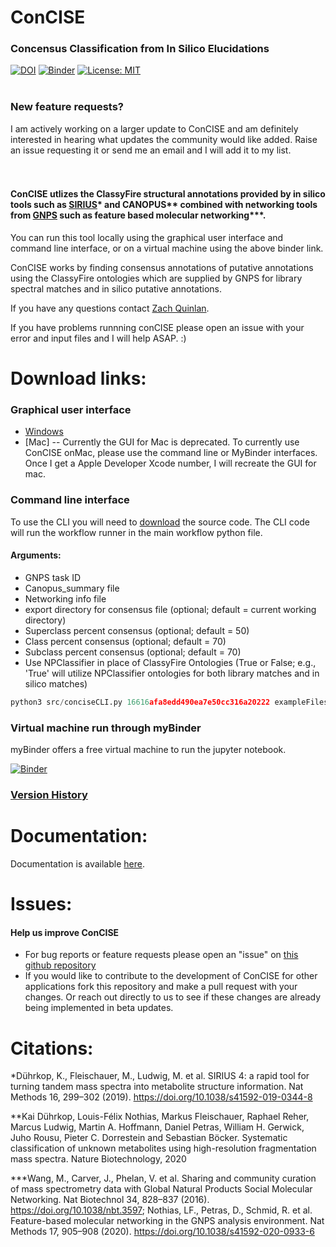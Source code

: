 # ConCISE 
### Concensus Classification from In Silico Elucidations 
[![DOI](https://zenodo.org/badge/366236409.svg)](https://zenodo.org/badge/latestdoi/366236409) [![Binder](https://mybinder.org/badge_logo.svg)](https://mybinder.org/v2/gh/Zquinlan/conCISE/HEAD?labpath=src%2FconciseBinder.ipynb) [![License: MIT](https://img.shields.io/badge/License-MIT-yellow.svg)](https://github.com/Zquinlan/conCISE/blob/master/LICENSE.txt) 
<br>
<br>
### New feature requests? 
I am actively working on a larger update to ConCISE and am definitely interested in hearing what updates the community would like added. Raise an issue requesting it or send me an email and I will add it to my list.
<br>
<br>
<br>
#### ConCISE utlizes the ClassyFire structural annotations provided by in silico tools such as [SIRIUS](https://bio.informatik.uni-jena.de/software/)* and CANOPUS** combined with networking tools from [GNPS](https://gnps.ucsd.edu/ProteoSAFe/static/gnps-splash.jsp) such as feature based molecular networking***.

You can run this tool locally using the graphical user interface and command line interface, or on a virtual machine using the above binder link.

ConCISE works by finding consensus annotations of putative annotations using the ClassyFire ontologies which are supplied by GNPS for library spectral matches and in silico putative annotations. 

If you have any questions contact [Zach Quinlan](mailto:zquinlan@gmail.com).

If you have problems runnning conCISE please open an issue with your error and input files and I will help ASAP. :)


# Download links:
### Graphical user interface
- [Windows](https://github.com/Zquinlan/conCISE/releases/download/v1.21/conciseGui.exe)
- [Mac] -- Currently the GUI for Mac is deprecated. To currently use ConCISE onMac, please use the command line or MyBinder interfaces. Once I get a Apple Developer Xcode number, I will recreate the GUI for mac.

### Command line interface
To use the CLI you will need to [download](https://github.com/zquinlan/concise/releases) the source code. The CLI code will run the workflow runner in the main workflow python file.

#### Arguments:
- GNPS task ID
- Canopus_summary file
- Networking info file
- export directory for consensus file (optional; default = current working directory)
- Superclass percent consensus (optional; default = 50)
- Class percent consensus (optional; default = 70)
- Subclass percent consensus (optional; default = 70)
- Use NPClassifier in place of ClassyFire Ontologies (True or False; e.g., 'True' will utilize NPClassifier ontologies for both library matches and in silico matches)

```Python
python3 src/conciseCLI.py 16616afa8edd490ea7e50cc316a20222 exampleFiles/canopus_summary.tsv exampleFiles/Node_info.tsv 50 70 70 False
```

### Virtual machine run through myBinder
myBinder offers a free virtual machine to run the jupyter notebook.

[![Binder](https://mybinder.org/badge_logo.svg)](https://mybinder.org/v2/gh/Zquinlan/conCISE/HEAD?labpath=src%2FconciseBinder.ipynb)


### [Version History](https://github.com/zquinlan/concise/releases)

# Documentation:
Documentation is available [here](https://zquinlan.github.io/conCISE/).

# Issues:
#### Help us improve ConCISE

- For bug reports or feature requests please open an "issue" on [this github repository](https://github.com/Zquinlan/conCISE/issues) 
- If you would like to contribute to the development of ConCISE for other applications fork this repository and make a pull request with your changes. Or reach out directly to us to see if these changes are already being implemented in beta updates.

# Citations:

*Dührkop, K., Fleischauer, M., Ludwig, M. et al. SIRIUS 4: a rapid tool for turning tandem mass spectra into metabolite structure information. Nat Methods 16, 299–302 (2019). https://doi.org/10.1038/s41592-019-0344-8

**Kai Dührkop, Louis-Félix Nothias, Markus Fleischauer, Raphael Reher, Marcus Ludwig, Martin A. Hoffmann, Daniel Petras, William H. Gerwick, Juho Rousu, Pieter C. Dorrestein and Sebastian Böcker. Systematic classification of unknown metabolites using high-resolution fragmentation mass spectra. Nature Biotechnology, 2020

***Wang, M., Carver, J., Phelan, V. et al. Sharing and community curation of mass spectrometry data with Global Natural Products Social Molecular Networking. Nat Biotechnol 34, 828–837 (2016). https://doi.org/10.1038/nbt.3597; Nothias, LF., Petras, D., Schmid, R. et al. Feature-based molecular networking in the GNPS analysis environment. Nat Methods 17, 905–908 (2020). https://doi.org/10.1038/s41592-020-0933-6
